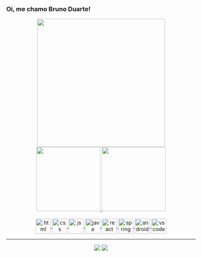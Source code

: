 ### Oi, me chamo Bruno Duarte!
  <div align="center">
    <img width="340rem" src="https://i.ibb.co/0hdbnMQ/header2.png">
  </div>
  <div align="center" style="display: inline_block">
     <a href="https://github.com/brunoobd">       
     <img height="170rem" src="https://github-readme-stats.vercel.app/api?username=brunoobd&show_icons=true&theme=github_dark&include_all_commits=true&count_private=true"/>
     <img height="170rem" src="https://github-readme-stats.vercel.app/api/top-langs/?username=brunoobd&layout=compact&langs_count=7&theme=github_dark"/>
   </div>
   <div style="display: inline_block" align="center"><br>
     <img align="center" alt="html" width="40px" src="https://cdn.jsdelivr.net/gh/devicons/devicon/icons/html5/html5-original.svg" />
     <img align="center" alt="css" width="40px" src="https://cdn.jsdelivr.net/gh/devicons/devicon/icons/css3/css3-original.svg" />
     <img align="center" alt="js" width="40px" src="https://cdn.jsdelivr.net/gh/devicons/devicon/icons/javascript/javascript-original.svg" />
     <img align="center" alt="java" width="40px" src="https://cdn.jsdelivr.net/gh/devicons/devicon/icons/java/java-original.svg" />
     <img align="center" alt="react" width="40px" src="https://cdn.jsdelivr.net/gh/devicons/devicon/icons/react/react-original.svg" />
     <img align="center" alt="spring" width="40px" src="https://cdn.jsdelivr.net/gh/devicons/devicon/icons/spring/spring-original-wordmark.svg" />
     <img align="center" alt="android-studio" width="40px" src="https://cdn.jsdelivr.net/gh/devicons/devicon/icons/androidstudio/androidstudio-original.svg" />
     <img align="center" alt="vscode" width="40px" src="https://cdn.jsdelivr.net/gh/devicons/devicon/icons/vscode/vscode-original.svg" />
   </div>
    <hr>
    <div align="center">
      <a href = "mailto:bruno.duarte314@gmail.com"><img src="https://img.shields.io/badge/Gmail-D14836?style=for-the-badge&logo=gmail&logoColor=white" target="_blank"></a>
      <a href = "https://www.linkedin.com/in/brunoo-duarte/"><img src="https://img.shields.io/badge/LinkedIn-0077B5?style=for-the-badge&logo=linkedin&logoColor=white" target="_blank"></a>
    </div>
